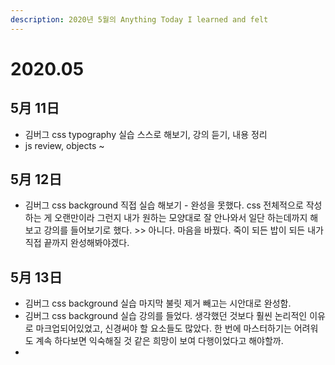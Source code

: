 ```yaml
---
description: 2020년 5월의 Anything Today I learned and felt
---
```


# 2020.05

## 5月 11日

* 김버그 css typography 실습 스스로 해보기, 강의 듣기, 내용 정리
*  js review, objects ~ 

## 5月 12日

* 김버그 css background 직접 실습 해보기 - 완성을 못했다. css 전체적으로 작성하는 게 오랜만이라 그런지 내가 원하는 모양대로 잘 안나와서 일단 하는데까지 해보고 강의를 들어보기로 했다.  &gt;&gt; 아니다. 마음을 바꿨다. 죽이 되든 밥이 되든 내가 직접 끝까지 완성해봐야겠다. 

## 5月 13日

* 김버그 css background 실습 마지막 불릿 제거 빼고는 시안대로 완성함. 
* 김버그 css background 실습 강의를 들었다. 생각했던 것보다 훨씬 논리적인 이유로 마크업되어있었고, 신경써야 할 요소들도 많았다. 한 번에 마스터하기는 어려워도 계속 하다보면 익숙해질 것 같은 희망이 보여 다행이었다고 해야할까. 
* 
